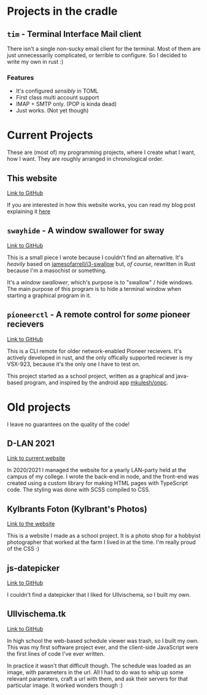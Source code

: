 # Projects in the cradle

## `tim` - Terminal Interface Mail client

There isn't a single non-sucky email client for the terminal.
Most of them are just unnecessarily complicated, or terrible to configure.
So I decided to write my own in rust :)

### Features

- It's configured *sensibly* in TOML
- First class multi account support
- IMAP + SMTP only. (POP is kinda dead)
- Just works. (Not yet though)

# Current Projects

These are (most of) my programming projects,
where I create what I want, how I want.
They are roughly arranged in chronological order.

## This website

[Link to GitHub](https://github.com/NomisIV/servera)

If you are interested in how this website works,
you can read my blog post explaining it [here](/blog/how-i-built-this-website)

## `swayhide` - A window swallower for sway

[Link to GitHub](https://github.com/NomisIV/swayhide)

This is a small piece I wrote because I couldn't find an alternative.
It's *heavily* based on
[jamesofarrell/i3-swallow](https://github.com/jamesofarrell/i3-swallow)
but, *of course*, rewritten in Rust because I'm a masochist or something.

It's a *window swallower*, which's purpose is to "swallow" / hide windows.
The main purpose of this program is to hide a terminal window when starting
a graphical program in it.

## `pioneerctl` - A remote control for *some* pioneer recievers

[Link to GitHub](https://github.com/NomisIV/pioneerctl)

This is a CLI remote for older network-enabled Pioneer recievers.
It's actively developed in rust,
and the only offically supported reciever is my VSX-923,
because it's the only one I have to test on.

This project started as a school project,
written as a graphical and java-based program,
and inspired by the android app [mkulesh/onpc](https://github.com/mkulesh/onpc).

# Old projects

I leave no guarantees on the quality of the code!

## D-LAN 2021

[Link to current website](https://d-lan.se)

In 2020/2021 I managed the website for a yearly LAN-party held at the campus of my college.
I wrote the back-end in node, and the front-end was created using a custom
library for making HTML pages with TypeScript code.
The styling was done with SCSS compiled to CSS.

## Kylbrants Foton (Kylbrant's Photos)

[Link to the website](https://kylbrants-foton.se/)

This is a website I made as a school project.
It is a photo shop for a hobbyist photographer that worked at the farm I lived in at the time.
I'm really proud of the CSS :)

## js-datepicker

[Link to GitHub](https://github.com/NomisIV/js-datepicker)

I couldn't find a datepicker that I liked for Ullvischema, so I built my own.

## Ullvischema.tk

[Link to GitHub](https://github.com/NomisIV/ullvischema.tk)

In high school the web-based schedule viewer was trash, so I built my own.
This was my first software project ever,
and the client-side JavaScript were the first lines of code I've ever written.

In practice it wasn't that difficult though.
The schedule was loaded as an image, with parameters in the url.
All I had to do was to whip up some relevant parameters,
craft a url with them,
and ask their servers for that particular image.
It worked wonders though :)
